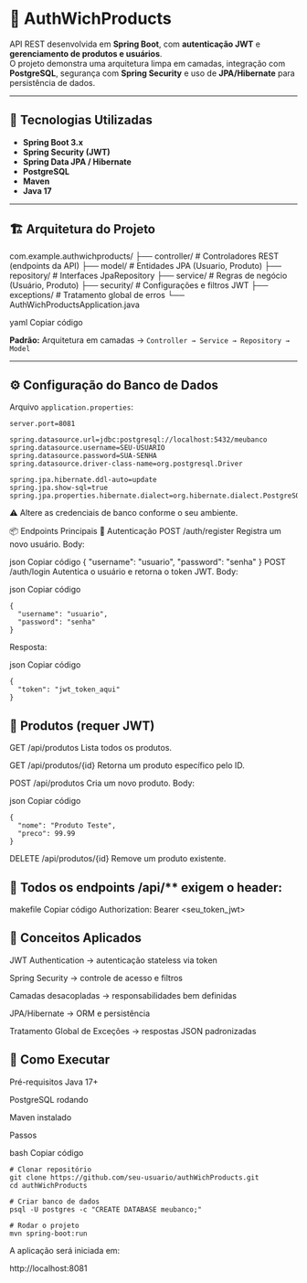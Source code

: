 # 🔐 AuthWichProducts

API REST desenvolvida em **Spring Boot**, com **autenticação JWT** e **gerenciamento de produtos e usuários**.  
O projeto demonstra uma arquitetura limpa em camadas, integração com **PostgreSQL**, segurança com **Spring Security** e uso de **JPA/Hibernate** para persistência de dados.

---

## 🚀 Tecnologias Utilizadas

- **Spring Boot 3.x**
- **Spring Security (JWT)**
- **Spring Data JPA / Hibernate**
- **PostgreSQL**
- **Maven**
- **Java 17**

---

## 🏗️ Arquitetura do Projeto

com.example.authwichproducts/
├── controller/ # Controladores REST (endpoints da API)
├── model/ # Entidades JPA (Usuario, Produto)
├── repository/ # Interfaces JpaRepository
├── service/ # Regras de negócio (Usuário, Produto)
├── security/ # Configurações e filtros JWT
├── exceptions/ # Tratamento global de erros
└── AuthWichProductsApplication.java

yaml
Copiar código

**Padrão:** Arquitetura em camadas → `Controller → Service → Repository → Model`

---

## ⚙️ Configuração do Banco de Dados

Arquivo `application.properties`:

```properties
server.port=8081

spring.datasource.url=jdbc:postgresql://localhost:5432/meubanco
spring.datasource.username=SEU-USUARIO
spring.datasource.password=SUA-SENHA
spring.datasource.driver-class-name=org.postgresql.Driver

spring.jpa.hibernate.ddl-auto=update
spring.jpa.show-sql=true
spring.jpa.properties.hibernate.dialect=org.hibernate.dialect.PostgreSQLDialect
```
⚠️ Altere as credenciais de banco conforme o seu ambiente.

📦 Endpoints Principais
🔑 Autenticação
POST /auth/register
Registra um novo usuário.
Body:

json
Copiar código
{
  "username": "usuario",
  "password": "senha"
}
POST /auth/login
Autentica o usuário e retorna o token JWT.
Body:

json
Copiar código
```
{
  "username": "usuario",
  "password": "senha"
}
```
Resposta:

json
Copiar código
```
{
  "token": "jwt_token_aqui"
}
```
## 🛒 Produtos (requer JWT)
GET /api/produtos
Lista todos os produtos.

GET /api/produtos/{id}
Retorna um produto específico pelo ID.

POST /api/produtos
Cria um novo produto.
Body:

json
Copiar código
```
{
  "nome": "Produto Teste",
  "preco": 99.99
}
```
DELETE /api/produtos/{id}
Remove um produto existente.

## 🔐 Todos os endpoints /api/** exigem o header:

makefile
Copiar código
Authorization: Bearer <seu_token_jwt>
## 🧠 Conceitos Aplicados
JWT Authentication → autenticação stateless via token

Spring Security → controle de acesso e filtros

Camadas desacopladas → responsabilidades bem definidas

JPA/Hibernate → ORM e persistência

Tratamento Global de Exceções → respostas JSON padronizadas

## 🧰 Como Executar
Pré-requisitos
Java 17+

PostgreSQL rodando

Maven instalado

Passos

bash
Copiar código
```
# Clonar repositório
git clone https://github.com/seu-usuario/authWichProducts.git
cd authWichProducts

# Criar banco de dados
psql -U postgres -c "CREATE DATABASE meubanco;"

# Rodar o projeto
mvn spring-boot:run
```
A aplicação será iniciada em:

http://localhost:8081
